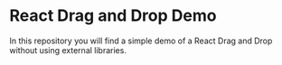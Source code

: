 # React Drag and Drop Demo
In this repository you will find a simple demo of a React Drag and Drop without using external libraries.